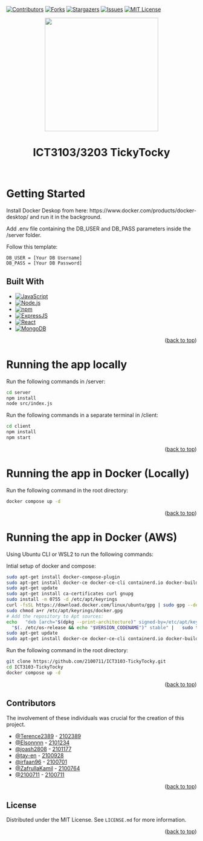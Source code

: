 <a name="readme-top"></a>

[![Contributors][contributors-shield]][contributors-url]
[![Forks][forks-shield]][forks-url]
[![Stargazers][stars-shield]][stars-url]
[![Issues][issues-shield]][issues-url]
[![MIT License][license-shield]][license-url]


<!-- PROJECT LOGO -->
<div align="center">
<img src="https://github.com/2100711/ICT3103-TickyTocky/assets/94297073/9574393d-1730-4617-94f8-778555470713" width="300" height="300">
<h1> ICT3103/3203 TickyTocky </>
</div>
<br />

<!-- GETTING STARTED -->
# Getting Started

<div align="Left">
Install Docker Deskop from here: https://www.docker.com/products/docker-desktop/ and run it in the background.

Add .env file containing the DB_USER and DB_PASS parameters inside the /server folder.

Follow this template:
</div>

```env
DB_USER = [Your DB Username]
DB_PASS = [Your DB Password]
```

## Built With

* [![JavaScript][JavaScript-logo]][JavaScript-url]
* [![Node.js][Node-logo]][Node-url]
* [![npm][npm-logo]][npm-url]
* [![ExpressJS][Express.js]][Expressjs-url]
* [![React][React]][React-url]
* [![MongoDB][MongoDB]][MongoDB-url]

<p align="right">(<a href="#readme-top">back to top</a>)</p>

# Running the app locally

Run the following commands in /server:

```bash
cd server
npm install
node src/index.js
```

Run the following commands in a separate terminal in /client:

```bash
cd client
npm install
npm start
```

<p align="right">(<a href="#readme-top">back to top</a>)</p>

# Running the app in Docker (Locally)

Run the following command in the root directory:

```bash
docker compose up -d
```

<p align="right">(<a href="#readme-top">back to top</a>)</p>

# Running the app in Docker (AWS)

Using Ubuntu CLI or WSL2 to run the following commands:

Intial setup of docker and compose:

```bash
sudo apt-get install docker-compose-plugin
sudo apt-get install docker-ce docker-ce-cli containerd.io docker-buildx-plugin docker-compose-plugin
sudo apt-get update
sudo apt-get install ca-certificates curl gnupg
sudo install -m 0755 -d /etc/apt/keyrings
curl -fsSL https://download.docker.com/linux/ubuntu/gpg | sudo gpg --dearmor -o /etc/apt/keyrings/docker.gpg
sudo chmod a+r /etc/apt/keyrings/docker.gpg
# Add the repository to Apt sources:
echo   "deb [arch="$(dpkg --print-architecture)" signed-by=/etc/apt/keyrings/docker.gpg] https://download.docker.com/linux/ubuntu \
  "$(. /etc/os-release && echo "$VERSION_CODENAME")" stable" |   sudo tee /etc/apt/sources.list.d/docker.list > /dev/null
sudo apt-get update
sudo apt-get install docker-ce docker-ce-cli containerd.io docker-buildx-plugin docker-compose-plugin
```

Run the following command in the root directory:

```bash
git clone https://github.com/2100711/ICT3103-TickyTocky.git
cd ICT3103-TickyTocky
docker compose up -d
```

<p align="right">(<a href="#readme-top">back to top</a>)</p>

## Contributors

The involvement of these individuals was crucial for the creation of this project.

-   [@Terence2389](https://github.com/Terence2389) - [2102389](2102389@sit.singaporetech.edu.sg) 
-   [@Elsonnnn](https://github.com/Elsonnnn) - [2101234](2101234@sit.singaporetech.edu.sg)
-   [@joash2808](https://github.com/joash2808) - [2101177](2101177@sit.singaporetech.edu.sg)
-   [@tay-en](https://github.com/tay-en) - [2100928](2100928@sit.singaporetech.edu.sg)
-   [@irfaan96](https://github.com/irfaan96) - [2100701](2100701@sit.singaporetech.edu.sg)
-   [@ZafrullaKamil](https://github.com/ZafrullaKamil) - [2100764](2100764@sit.singaporetech.edu.sg)
-   [@2100711](https://github.com/2100711) - [2100711](2100711@sit.singaporetech.edu.sg)



<p align="right">(<a href="#readme-top">back to top</a>)</p>

<!-- LICENSE -->
## License

Distributed under the MIT License. See `LICENSE.md` for more information.

<p align="right">(<a href="#readme-top">back to top</a>)</p>


<!-- MARKDOWN LINKS & IMAGES -->
<!-- https://www.markdownguide.org/basic-syntax/#reference-style-links -->
[contributors-shield]: https://img.shields.io/github/contributors/2100711/ICT3103-TickyTocky.svg?style=for-the-badge
[contributors-url]: https://github.com/2100711/ICT3103-TickyTocky/graphs/contributors
[forks-shield]: https://img.shields.io/github/forks/2100711/ICT3103-TickyTocky.svg?style=for-the-badge
[forks-url]: https://github.com/2100711/ICT3103-TickyTocky/network/members
[stars-shield]: https://img.shields.io/github/stars/2100711/ICT3103-TickyTocky.svg?style=for-the-badge
[stars-url]: https://github.com/2100711/ICT3103-TickyTocky/stargazers
[issues-shield]: https://img.shields.io/github/issues/2100711/ICT3103-TickyTocky.svg?style=for-the-badge
[issues-url]: https://github.com/2100711/ICT3103-TickyTocky/issues
[license-shield]: https://img.shields.io/github/license/2100711/ICT3103-TickyTocky.svg?style=for-the-badge
[license-url]: https://github.com/2100711/ICT3103-TickyTocky/blob/master/LICENSE.md
[Node-logo]: https://img.shields.io/badge/node.js-6DA55F?style=for-the-badge&logo=node.js&logoColor=white
[Node-url]: https://nodejs.org/
[npm-logo]: https://img.shields.io/badge/NPM-%23CB3837.svg?style=for-the-badge&logo=npm&logoColor=white
[npm-url]: https://www.npmjs.com/
[JavaScript-logo]: https://img.shields.io/badge/javascript-%23323330.svg?style=for-the-badge&logo=javascript&logoColor=%23F7DF1E
[JavaScript-url]: https://developer.mozilla.org/en-US/docs/Web/JavaScript
[Express.js]: https://img.shields.io/badge/express.js-%23404d59.svg?style=for-the-badge&logo=express&logoColor=%2361DAFB
[ExpressJS-url]: https://expressjs.com/
[React]: https://img.shields.io/badge/react-%2320232a.svg?style=for-the-badge&logo=react&logoColor=%2361DAFB
[React-url]: https://react.dev/
[MongoDB]: https://img.shields.io/badge/MongoDB-%234ea94b.svg?style=for-the-badge&logo=mongodb&logoColor=white
[MongoDB-url]: https://www.mongodb.com/

